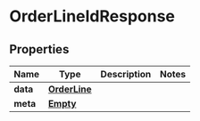 
# OrderLineIdResponse

## Properties
Name | Type | Description | Notes
------------ | ------------- | ------------- | -------------
**data** | [**OrderLine**](OrderLine.md) |  | 
**meta** | [**Empty**](Empty.md) |  | 



